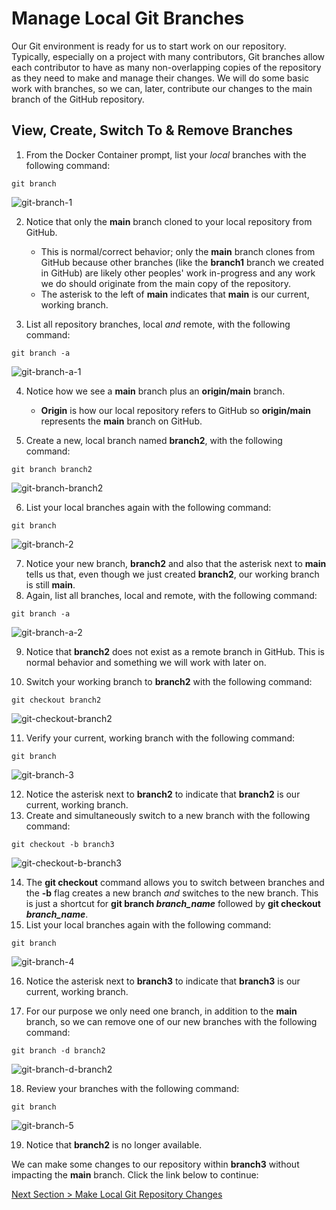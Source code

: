 # Manage Local Git Branches

Our Git environment is ready for us to start work on our repository. Typically, especially on a project with many contributors, Git branches allow each contributor to have as many non-overlapping copies of the repository as they need to make and manage their changes. We will do some basic work with branches, so we can, later, contribute our changes to the main branch of the GitHub repository.

## **View, Create, Switch To & Remove Branches**

1. From the Docker Container prompt, list your _local_ branches with the following command:

```shell
git branch
```

![git-branch-1](../images/git-branch-1.png)

2. Notice that only the **main** branch cloned to your local repository from GitHub.

   - This is normal/correct behavior; only the **main** branch clones from GitHub because other branches (like the **branch1** branch we created in GitHub) are likely other peoples' work in-progress and any work we do should originate from the main copy of the repository.
   - The asterisk to the left of **main** indicates that **main** is our current, working branch.

3. List all repository branches, local _and_ remote, with the following command:

```shell
git branch -a
```

![git-branch-a-1](../images/git-branch-a-1.png)

4. Notice how we see a **main** branch plus an **origin/main** branch.

   - **Origin** is how our local repository refers to GitHub so **origin/main** represents the **main** branch on GitHub.

5. Create a new, local branch named **branch2**, with the following command:

```shell
git branch branch2
```

![git-branch-branch2](../images/git-branch-branch2.png)

6. List your local branches again with the following command:

```shell
git branch
```

![git-branch-2](../images/git-branch-2.png)

7. Notice your new branch, **branch2** and also that the asterisk next to **main** tells us that, even though we just created **branch2**, our working branch is still **main**.
8. Again, list all branches, local and remote, with the following command:

```shell
git branch -a
```

![git-branch-a-2](../images/git-branch-a-2.png)

9. Notice that **branch2** does not exist as a remote branch in GitHub. This is normal behavior and something we will work with later on.

10. Switch your working branch to **branch2** with the following command:

```shell
git checkout branch2
```

![git-checkout-branch2](../images/git-checkout-branch2.png)

11. Verify your current, working branch with the following command:

```shell
git branch
```

![git-branch-3](../images/git-branch-3.png)

12. Notice the asterisk next to **branch2** to indicate that **branch2** is our current, working branch.
13. Create and simultaneously switch to a new branch with the following command:

```shell
git checkout -b branch3
```

![git-checkout-b-branch3](../images/git-checkout-b-branch3.png)

14. The **git checkout** command allows you to switch between branches and the **-b** flag creates a new branch _and_ switches to the new branch. This is just a shortcut for **git branch _branch_name_** followed by **git checkout _branch_name_**.
15. List your local branches again with the following command:

```shell
git branch
```

![git-branch-4](../images/git-branch-4.png)

16. Notice the asterisk next to **branch3** to indicate that **branch3** is our current, working branch.

17. For our purpose we only need one branch, in addition to the **main** branch, so we can remove one of our new branches with the following command:

```shell
git branch -d branch2
```

![git-branch-d-branch2](../images/git-branch-d-branch2.png)

18. Review your branches with the following command:

```shell
git branch
```

![git-branch-5](../images/git-branch-5.png)

19. Notice that **branch2** is no longer available.

We can make some changes to our repository within **branch3** without impacting the **main** branch. Click the link below to continue:

[Next Section > Make Local Git Repository Changes](section_8.md "Make Local Git Repository Changes")
